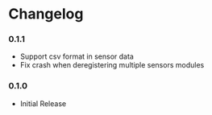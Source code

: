 # Changelog

### 0.1.1
  - Support csv format in sensor data
  - Fix crash when deregistering multiple sensors modules

### 0.1.0
  - Initial Release
